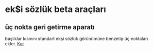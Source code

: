 <h1>ek$i sözlük beta araçları</h1>
<h2>üç nokta geri getirme aparatı</h2>
başlıklar kısmını standart ekşi sözlük görünümüne benzetip üç noktaları ekler.
<a href="https://github.com/kolpazar/eksibeta/raw/master/src/scripts/eksibeta_ucnokta.user.js">Kur</a>